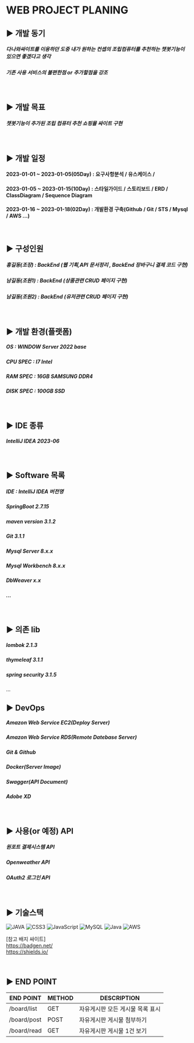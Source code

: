 WEB PROJECT PLANING
=

## ▶️ 개발 동기

##### 다나와싸이트를 이용하던 도중 내가 원하는 컨셉의 조립컴퓨터를 추천하는 챗봇기능이 있으면 좋겠다고 생각
##### 기존 사용 서비스의 불편한점 or 추가할점을 강조
<br/>

## ▶️ 개발 목표

##### 챗봇기능이 추가된 조립 컴퓨터 추천 쇼핑몰 싸이트 구현 
<br/>

## ▶️ 개발 일정
#### 2023-01-01 ~ 2023-01-05(05Day) : 요구사항분석 / 유스케이스 / 
#### 2023-01-05 ~ 2023-01-15(10Day) : 스타일가이드 / 스토리보드 / ERD / ClassDiagram / Sequence Diagram
#### 2023-01-16 ~ 2023-01-18(02Day) : 개발환경 구축(Github / Git / STS / Mysql / AWS ...)


<br/>

## ▶️ 구성인원 
##### 홍길동(조장)  : BackEnd (웹 기획,API 문서정리 , BackEnd 장바구니 결제 코드 구현)
##### 남길동(조원1) : BackEnd (상품관련 CRUD 페이지 구현)
##### 남길동(조원2) : BackEnd (유저관련 CRUD 페이지 구현)

<br/>

## ▶️ 개발 환경(플랫폼)

##### OS : WINDOW Server 2022 base
##### CPU SPEC : I7 Intel 
##### RAM SPEC : 16GB SAMSUNG DDR4
##### DISK SPEC : 100GB SSD 

<br/>

## ▶️ IDE 종류

##### IntelliJ IDEA 2023-06
<br/>

## ▶️ Software 목록

##### IDE : IntelliJ IDEA 버전명
##### SpringBoot 2.7.15
##### maven version 3.1.2
##### Git 3.1.1
##### Mysql Server 8.x.x
##### Mysql Workbench 8.x.x
##### DbWeaver x.x
##### ...
<br/>

## ▶️ 의존 lib
##### lombok 2.1.3 
##### thymeleaf 3.1.1
##### spring security 3.1.5
...

## ▶️ DevOps 
##### Amazon Web Service EC2(Deploy Server)
##### Amazon Web Service RDS(Remote Datebase Server)
##### Git & Github
##### Docker(Server Image)
##### Swagger(API Document)
##### Adobe XD
<br/>



## ▶️ 사용(or 예정) API
##### 원포트 결제시스템 API
##### Openweather API
##### OAuth2 로그인 API

<br/>

## ▶️ 기술스택

![JAVA](https://img.shields.io/badge/html5-%23E34F26.svg?style=for-the-badge&logo=html5&logoColor=white)
![CSS3](https://img.shields.io/badge/css3-%231572B6.svg?style=for-the-badge&logo=css3&logoColor=white)
![JavaScript](https://img.shields.io/badge/javascript-%23323330.svg?style=for-the-badge&logo=javascript&logoColor=%23F7DF1E)
![MySQL](https://img.shields.io/badge/mysql-%2300f.svg?style=for-the-badge&logo=mysql&logoColor=white)
![Java](https://img.shields.io/badge/java-%23ED8B00.svg?style=for-the-badge&logo=java&logoColor=white)
![AWS](https://img.shields.io/badge/AWS-%23FF9900.svg?style=for-the-badge&logo=amazon-aws&logoColor=white)


[참고 배지 싸이트] <br/>
https://badgen.net/ <br/>
https://shields.io/


<br/>

## ▶️ END POINT 

|END POINT|METHOD|DESCRIPTION|
|------|---|---|
|/board/list|GET|자유게시판 모든 게시물 목록 표시|
|/board/post|POST|자유게시판 게시물 첨부하기|
|/board/read|GET|자유게시판 게시물 1건 보기|
<br/>







